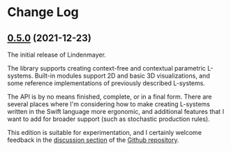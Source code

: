 # Change Log

## [0.5.0](https://github.com/heckj/Lindenmayer/releases/tag/0.5.0) (2021-12-23)

The initial release of Lindenmayer.

The library supports creating context-free and contextual parametric L-systems. Built-in modules support 2D and basic 3D visualizations, and some reference implementations of previously described L-systems.

The API is by no means finished, complete, or in a final form. There are several places where I'm considering how to make creating L-systems written in the Swift language more ergonomic, and additional features that I want to add for broader support (such as stochastic production rules).

This edition is suitable for experimentation, and I certainly welcome feedback in the [discussion section](https://github.com/heckj/Lindenmayer/discussions) of the [Github repository](https://github.com/heckj/Lindenmayer/).

